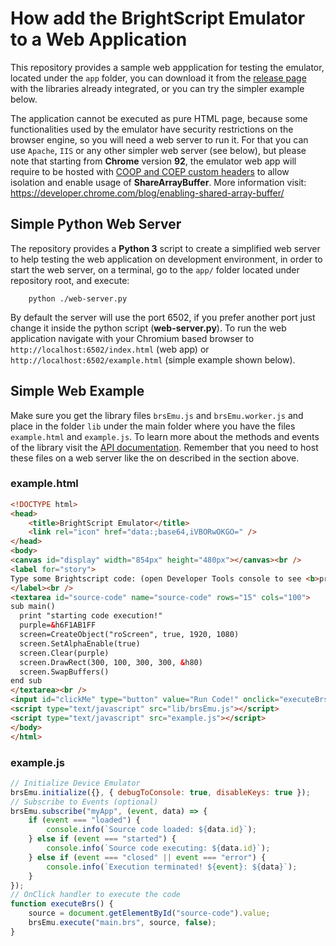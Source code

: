 # How add the BrightScript Emulator to a Web Application

This repository provides a sample web appplication for testing the emulator, located under the `app` folder, you can download it from the [release page](https://github.com/lvcabral/brs-emu/releases) with the libraries already integrated, or you can try the simpler example below.

The application cannot be executed as pure HTML page, because some functionalities used by the emulator have security restrictions on the browser engine, so you will need a web server to run it. For that you can use `Apache`, `IIS` or any other simpler web server (see below), but please note that starting from **Chrome** version **92**, the emulator web app will require to be hosted with [COOP and COEP custom headers](https://developer.chrome.com/blog/enabling-shared-array-buffer/) to allow isolation and enable usage of **ShareArrayBuffer**. More information visit: <https://developer.chrome.com/blog/enabling-shared-array-buffer/>

## Simple Python Web Server

The repository provides a **Python 3** script to create a simplified web server to help testing the web application on development environment, in order to start the web server, on a terminal, go to the `app/` folder located under repository root, and execute:

```shell
    python ./web-server.py
```

By default the server will use the port 6502, if you prefer another port just change it inside the python script (**web-server.py**).
To run the web application navigate with your Chromium based browser to `http://localhost:6502/index.html` (web app) or `http://localhost:6502/example.html` (simple example shown below).

## Simple Web Example

Make sure you get the library files `brsEmu.js` and `brsEmu.worker.js` and place in the folder `lib` under the main folder where you have the files `example.html` and `example.js`. To learn more about the methods and events of the library visit the [API documentation](emulator-api.md). Remember that you need to host these files on a web server like the on described in the section above.

### example.html

```html
<!DOCTYPE html>
<head>
    <title>BrightScript Emulator</title>
    <link rel="icon" href="data:;base64,iVBORwOKGO=" />
</head>
<body>
<canvas id="display" width="854px" height="480px"></canvas><br />
<label for="story">
Type some Brightscript code: (open Developer Tools console to see <b>print</b> outputs)
</label><br />
<textarea id="source-code" name="source-code" rows="15" cols="100">
sub main()
  print "starting code execution!"
  purple=&h6F1AB1FF
  screen=CreateObject("roScreen", true, 1920, 1080)
  screen.SetAlphaEnable(true)
  screen.Clear(purple)
  screen.DrawRect(300, 100, 300, 300, &h80)
  screen.SwapBuffers()
end sub
</textarea><br />
<input id="clickMe" type="button" value="Run Code!" onclick="executeBrs();" />
<script type="text/javascript" src="lib/brsEmu.js"></script>
<script type="text/javascript" src="example.js"></script>
</body>
</html>
```

### example.js

```javascript
// Initialize Device Emulator
brsEmu.initialize({}, { debugToConsole: true, disableKeys: true });
// Subscribe to Events (optional)
brsEmu.subscribe("myApp", (event, data) => {
    if (event === "loaded") {
        console.info(`Source code loaded: ${data.id}`);
    } else if (event === "started") {
        console.info(`Source code executing: ${data.id}`);
    } else if (event === "closed" || event === "error") {
        console.info(`Execution terminated! ${event}: ${data}`);
    }
});
// OnClick handler to execute the code
function executeBrs() {
    source = document.getElementById("source-code").value;
    brsEmu.execute("main.brs", source, false);
}
```
